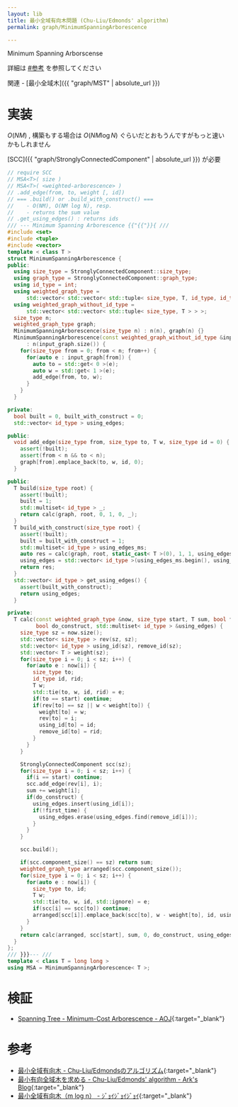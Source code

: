 ```yaml
---
layout: lib
title: 最小全域有向木問題 (Chu-Liu/Edmonds' algorithm)
permalink: graph/MinimumSpanningArborescence

---
```



Minimum Spanning Arborscense

詳細は [#参考](#参考) を参照してください

関連 - [最小全域木]({{ "graph/MST" | absolute_url }})

# 実装

$O(NM)$ , 構築もする場合は $O(NM \log N)$ ぐらいだとおもうんですがもっと速いかもしれません

[SCC]({{ "graph/StronglyConnectedComponent" | absolute_url }}) が必要


```cpp
// require SCC
// MSA<T>( size )
// MSA<T>( <weighted-arborescence> )
// .add_edge(from, to, weight [, id])
// === .build() or .build_with_construct() ===
//    - O(NM), O(NM log N), resp.
//    - returns the sum value
// .get_using_edges() : returns ids
/// --- Minimum Spanning Arborescence {{"{{"}}{ ///
#include <set>
#include <tuple>
#include <vector>
template < class T >
struct MinimumSpanningArborescence {
public:
  using size_type = StronglyConnectedComponent::size_type;
  using graph_type = StronglyConnectedComponent::graph_type;
  using id_type = int;
  using weighted_graph_type =
      std::vector< std::vector< std::tuple< size_type, T, id_type, id_type > > >;
  using weighted_graph_without_id_type =
      std::vector< std::vector< std::tuple< size_type, T > > >;
  size_type n;
  weighted_graph_type graph;
  MinimumSpanningArborescence(size_type n) : n(n), graph(n) {}
  MinimumSpanningArborescence(const weighted_graph_without_id_type &input_graph)
      : n(input_graph.size()) {
    for(size_type from = 0; from < n; from++) {
      for(auto e : input_graph[from]) {
        auto to = std::get< 0 >(e);
        auto w = std::get< 1 >(e);
        add_edge(from, to, w);
      }
    }
  }

private:
  bool built = 0, built_with_construct = 0;
  std::vector< id_type > using_edges;

public:
  void add_edge(size_type from, size_type to, T w, size_type id = 0) {
    assert(!built);
    assert(from < n && to < n);
    graph[from].emplace_back(to, w, id, 0);
  }

public:
  T build(size_type root) {
    assert(!built);
    built = 1;
    std::multiset< id_type > _;
    return calc(graph, root, 0, 1, 0, _);
  }
  T build_with_construct(size_type root) {
    assert(!built);
    built = built_with_construct = 1;
    std::multiset< id_type > using_edges_ms;
    auto res = calc(graph, root, static_cast< T >(0), 1, 1, using_edges_ms);
    using_edges = std::vector< id_type >(using_edges_ms.begin(), using_edges_ms.end());
    return res;
  }
  std::vector< id_type > get_using_edges() {
    assert(built_with_construct);
    return using_edges;
  }

private:
  T calc(const weighted_graph_type &now, size_type start, T sum, bool first_time,
         bool do_construct, std::multiset< id_type > &using_edges) {
    size_type sz = now.size();
    std::vector< size_type > rev(sz, sz);
    std::vector< id_type > using_id(sz), remove_id(sz);
    std::vector< T > weight(sz);
    for(size_type i = 0; i < sz; i++) {
      for(auto e : now[i]) {
        size_type to;
        id_type id, rid;
        T w;
        std::tie(to, w, id, rid) = e;
        if(to == start) continue;
        if(rev[to] == sz || w < weight[to]) {
          weight[to] = w;
          rev[to] = i;
          using_id[to] = id;
          remove_id[to] = rid;
        }
      }
    }

    StronglyConnectedComponent scc(sz);
    for(size_type i = 0; i < sz; i++) {
      if(i == start) continue;
      scc.add_edge(rev[i], i);
      sum += weight[i];
      if(do_construct) {
        using_edges.insert(using_id[i]);
        if(!first_time) {
          using_edges.erase(using_edges.find(remove_id[i]));
        }
      }
    }

    scc.build();

    if(scc.component_size() == sz) return sum;
    weighted_graph_type arranged(scc.component_size());
    for(size_type i = 0; i < sz; i++) {
      for(auto e : now[i]) {
        size_type to, id;
        T w;
        std::tie(to, w, id, std::ignore) = e;
        if(scc[i] == scc[to]) continue;
        arranged[scc[i]].emplace_back(scc[to], w - weight[to], id, using_id[to]);
      }
    }
    return calc(arranged, scc[start], sum, 0, do_construct, using_edges);
  }
};
/// }}}--- ///
template < class T = long long >
using MSA = MinimumSpanningArborescence< T >;
```


# 検証

* [Spanning Tree - Minimum-Cost Arborescence - AOJ](http://judge.u-aizu.ac.jp/onlinejudge/review.jsp?rid=3419423#1){:target="_blank"}<!--_-->

# 参考

* [最小全域有向木 - Chu-Liu/Edmondsのアルゴリズム](https://www.creativ.xyz/chu-liu-edmonds-522){:target="_blank"}<!--_-->
* [最小有向全域木を求める - Chu-Liu/Edmonds' algorithm - Ark's Blog](https://ark4rk.hatenablog.com/entry/2017/09/15/011937){:target="_blank"}<!--_-->
* [最小全域有向木（m log n） - ｼﾞｮｲｼﾞｮｲｼﾞｮｲ](http://joisino.hatenablog.com/entry/2017/01/11/230141){:target="_blank"}<!--_-->

